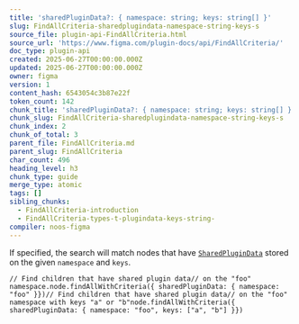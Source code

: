 ```yaml
---
title: 'sharedPluginData?: { namespace: string; keys: string[] }'
slug: FindAllCriteria-sharedplugindata-namespace-string-keys-s
source_file: plugin-api-FindAllCriteria.html
source_url: 'https://www.figma.com/plugin-docs/api/FindAllCriteria/'
doc_type: plugin-api
created: 2025-06-27T00:00:00.000Z
updated: 2025-06-27T00:00:00.000Z
owner: figma
version: 1
content_hash: 6543054c3b87e22f
token_count: 142
chunk_title: 'sharedPluginData?: { namespace: string; keys: string[] }'
chunk_slug: FindAllCriteria-sharedplugindata-namespace-string-keys-s
chunk_index: 2
chunk_of_total: 3
parent_file: FindAllCriteria.md
parent_slug: FindAllCriteria
char_count: 496
heading_level: h3
chunk_type: guide
merge_type: atomic
tags: []
sibling_chunks:
  - FindAllCriteria-introduction
  - FindAllCriteria-types-t-plugindata-keys-string-
compiler: noos-figma
---
```


If specified, the search will match nodes that have [`SharedPluginData`](/plugin-docs/api/node-properties/#getsharedplugindata)
 stored on the given `namespace` and `keys`.

```
// Find children that have shared plugin data// on the "foo" namespace.node.findAllWithCriteria({ sharedPluginData: { namespace: "foo" }})// Find children that have shared plugin data// on the "foo" namespace with keys "a" or "b"node.findAllWithCriteria({ sharedPluginData: { namespace: "foo", keys: ["a", "b"] }})
```

